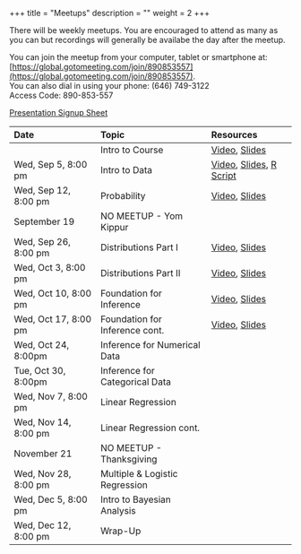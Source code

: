 +++
title = "Meetups"
description = ""
weight = 2
+++


There will be weekly meetups. You are encouraged to attend as many as you can but recordings will generally be availabe the day after the meetup.

You can join the meetup from your computer, tablet or smartphone at: [https://global.gotomeeting.com/join/890853557](https://global.gotomeeting.com/join/890853557).  
You can also dial in using your phone: (646) 749-3122  
Access Code: 890-853-557


[Presentation Signup Sheet](https://docs.google.com/spreadsheets/d/1QCagC9KIhWvmSOTKmqYo0FTq1iZUdh765m7kmrqSPRc/edit?usp=sharing)


Date                  | Topic                           | Resources |
:---------------------|:--------------------------------|:----------|
                      | Intro to Course                 | [Video](https://youtu.be/i2DM7nqb1rA), [Slides](/slides/2018-08-29-Intro_to_Course.html)
Wed, Sep 5, 8:00 pm   | Intro to Data                   | [Video](https://youtu.be/iuzpN-GSyQM), [Slides](/slides/2018-09-05-Intro_to_Data.html), [R Script](https://github.com/jbryer/DATA606Fall2018/blob/master/R/2018-09-05.R)
Wed, Sep 12,  8:00 pm | Probability                     | [Video](https://youtu.be/zAj5U_dQan8), [Slides](/slides/2018-09-12-Probability.html)
September 19          | NO MEETUP - Yom Kippur          | 
Wed, Sep 26,  8:00 pm | Distributions Part I            | [Video](https://youtu.be/cFQWEWptz_4), [Slides](/slides/2018-09-26-Distributions.html)
Wed, Oct 3,  8:00 pm  | Distributions Part II           | [Video](https://youtu.be/Z4lUrXhCwoY), [Slides](/slides/2018-10-03-Distributions2.html)
Wed, Oct 10, 8:00 pm  | Foundation for Inference        | [Video](https://youtu.be/O30CmU70PUA), [Slides](/slides/2018-10-10-Foundation_for_Inference.html)
Wed, Oct 17, 8:00 pm  | Foundation for Inference cont.  | [Video](https://youtu.be/ZQWQ4YlVdJE), [Slides](/slides/2018-10-17-Foundation_for_Inference2.html)
Wed, Oct 24,  8:00pm  | Inference for Numerical Data    | 
Tue, Oct 30,  8:00pm  | Inference for Categorical Data  | 
Wed, Nov 7, 8:00 pm   | Linear Regression               | 
Wed, Nov 14,  8:00 pm | Linear Regression cont.         | 
November 21           | NO MEETUP - Thanksgiving        | 
Wed, Nov 28, 8:00 pm  | Multiple & Logistic Regression  | 
Wed, Dec 5, 8:00 pm   | Intro to Bayesian Analysis      | 
Wed, Dec 12, 8:00 pm  | Wrap-Up                         | 


